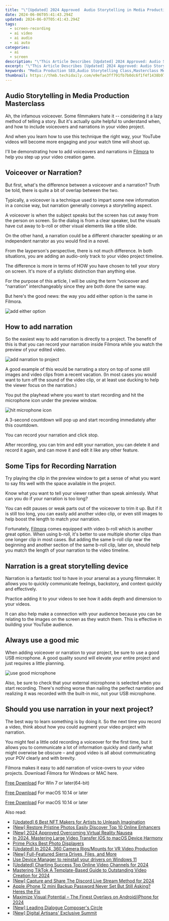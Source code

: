 ```yaml
---
title: "\"[Updated] 2024 Approved  Audio Storytelling in Media Production Masterclass\""
date: 2024-06-06T05:41:43.294Z
updated: 2024-06-07T05:41:43.294Z
tags: 
  - screen-recording
  - ai video
  - ai audio
  - ai auto
categories: 
  - ai
  - screen
description: "\"This Article Describes [Updated] 2024 Approved: Audio Storytelling in Media Production Masterclass\""
excerpt: "\"This Article Describes [Updated] 2024 Approved: Audio Storytelling in Media Production Masterclass\""
keywords: "Media Production SEO,Audio Storytelling Class,Masterclass Media Skills,Producing Audio Stories,Media SEO Basics,Sound Storytelling Tips,Creative Media Training"
thumbnail: https://thmb.techidaily.com/e9efae3ff791fb7b0dc6f1f4f1438b97e5574ba3442154b95456c4348b981cfa.jpg
---
```


## Audio Storytelling in Media Production Masterclass

Ah, the infamous voiceover. Some filmmakers hate it -- considering it a lazy method of telling a story. But it's actually quite helpful to understand when, and how to include voiceovers and narrations in your video project.

And when you learn how to use this technique the right way, your YouTube videos will become more engaging and your watch time will shoot up.

I'll be demonstrating how to add voiceovers and narrations in [Filmora](https://tools.techidaily.com/wondershare/filmora/download/) to help you step up your video creation game.

## Voiceover or Narration?

But first, what's the difference between a voiceover and a narration? Truth be told, there is quite a bit of overlap between the two.

Typically, a voiceover is a technique used to impart some new information in a concise way, but narration generally conveys a storytelling aspect.

A voiceover is when the subject speaks but the screen has cut away from the person on screen. So the dialog is from a clear speaker, but the visuals have cut away to b-roll or other visual elements like a title slide.

On the other hand, a narration could be a different character speaking or an independent narrator as you would find in a novel.

From the layperson's perspective, there is not much difference. In both situations, you are adding an audio-only track to your video project timeline.

The difference is more in terms of HOW you have chosen to tell your story on screen. It's more of a stylistic distinction than anything else.

For the purpose of this article, I will be using the term “voiceover and “narration” interchangeably since they are both done the same way.

But here's the good news: the way you add either option is the same in Filmora.

![add either option](https://images.wondershare.com/filmora/guide/get-started-with-filmora-01.png)

## How to add narration

So the easiest way to add narration is directly to a project. The benefit of this is that you can record your narration inside Filmora while you watch the preview of your edited video.

![add narration to project](https://images.wondershare.com/filmora/guide/stt-tts-srt-09.png)

A good example of this would be narrating a story on top of some still images and video clips from a recent vacation. (In most cases you would want to turn off the sound of the video clip, or at least use ducking to help the viewer focus on the narration.)

You put the playhead where you want to start recording and hit the microphone icon under the preview window.

![hit microphone icon](https://images.wondershare.com/filmora/guide/stt-tts-srt-08.png)

A 3-second countdown will pop up and start recording immediately after this countdown.

You can record your narration and click stop.

After recording, you can trim and edit your narration, you can delete it and record it again, and can move it and edit it like any other feature.

## Some Tips for Recording Narration

Try playing the clip in the preview window to get a sense of what you want to say fits well with the space available in the project.

Know what you want to tell your viewer rather than speak aimlessly. What can you do if your narration is too long?

You can edit pauses or weak parts out of the voiceover to trim it up. But if it is still too long, you can easily add another video clip, or even still images to help boost the length to match your narration.

Fortunately, [Filmora](https://tools.techidaily.com/wondershare/filmora/download/) comes equipped with video b-roll which is another great option. When using b-roll, it's better to use multiple shorter clips than one longer clip in most cases. But adding the same b-roll clip near the beginning and another section of the same b-roll clip, later on, should help you match the length of your narration to the video timeline.

## Narration is a great storytelling device

Narration is a fantastic tool to have in your arsenal as a young filmmaker. It allows you to quickly communicate feelings, backstory, and context quickly and effectively.

Practice adding it to your videos to see how it adds depth and dimension to your videos.

It can also help make a connection with your audience because you can be relating to the images on the screen as they watch them. This is effective in building your YouTube audience.

## Always use a good mic

When adding voiceover or narration to your project, be sure to use a good USB microphone. A good quality sound will elevate your entire project and just requires a little planning.

![use good microphone](https://images.wondershare.com/filmora/article-images/2022/11/use-good-microphone.jpg)

Also, be sure to check that your external microphone is selected when you start recording. There's nothing worse than nailing the perfect narration and realizing it was recorded with the built-in mic, not your USB microphone.

## Should you use narration in your next project?

The best way to learn something is by doing it. So the next time you record a video, think about how you could augment your video project with narration.

You might feel a little odd recording a voiceover for the first time, but it allows you to communicate a lot of information quickly and clarify what might overwise be obscure – and good video is all about communicating your POV clearly and with brevity.

Filmora makes it easy to add narration of voice-overs to your video projects. Download Filmora for Windows or MAC here.

[Free Download](https://tools.techidaily.com/wondershare/filmora/download/) For Win 7 or later(64-bit)

[Free Download](https://tools.techidaily.com/wondershare/filmora/download/) For macOS 10.14 or later

[Free Download](https://tools.techidaily.com/wondershare/filmora/download/) For macOS 10.14 or later

<ins class="adsbygoogle"
     style="display:block"
     data-ad-format="autorelaxed"
     data-ad-client="ca-pub-7571918770474297"
     data-ad-slot="1223367746"></ins>

<ins class="adsbygoogle"
     style="display:block"
     data-ad-format="autorelaxed"
     data-ad-client="ca-pub-7571918770474297"
     data-ad-slot="1223367746"></ins>



<ins class="adsbygoogle"
     style="display:block"
     data-ad-client="ca-pub-7571918770474297"
     data-ad-slot="8358498916"
     data-ad-format="auto"
     data-full-width-responsive="true"></ins>


<span class="atpl-alsoreadstyle">Also read:</span>
<div><ul>
<li><a href="https://vp-tips.techidaily.com/updated-6-best-nft-makers-for-artists-to-unleash-imagination/"><u>[Updated] 6 Best NFT Makers for Artists to Unleash Imagination</u></a></li>
<li><a href="https://vp-tips.techidaily.com/new-restore-pristine-photos-easily-discover-top-10-online-enhancers/"><u>[New] Restore Pristine Photos Easily  Discover Top 10 Online Enhancers</u></a></li>
<li><a href="https://vp-tips.techidaily.com/new-2024-approved-overcoming-virtual-reality-nausea/"><u>[New] 2024 Approved  Overcoming Virtual Reality Nausea</u></a></li>
<li><a href="https://vp-tips.techidaily.com/in-2024-mastering-large-video-transfer-ios-to-macos-device-harmony/"><u>In 2024, Mastering Large Video Transfer  IOS to macOS Device Harmony</u></a></li>
<li><a href="https://vp-tips.techidaily.com/prime-picks-best-photo-displayers/"><u>Prime Picks  Best Photo Displayers</u></a></li>
<li><a href="https://vp-tips.techidaily.com/updated-in-2024-360-camera-rigsmounts-for-vr-video-production/"><u>[Updated] In 2024, 360 Camera Rigs/Mounts for VR Video Production</u></a></li>
<li><a href="https://vp-tips.techidaily.com/new-full-featured-sierra-drives-files-and-more/"><u>[New] Full-Featured Sierra  Drives, Files, and More</u></a></li>
<li><a href="https://techidaily.com/use-device-manager-to-reinstall-your-drivers-on-windows-11-by-drivereasy-guide/"><u>Use Device Manager to reinstall your drivers on Windows 11</u></a></li>
<li><a href="https://facebook-record-videos.techidaily.com/updated-charting-success-top-online-video-channels-for-2024/"><u>[Updated] Charting Success  Top Online Video Channels for 2024</u></a></li>
<li><a href="https://tiktok-video-recordings.techidaily.com/mastering-tiktok-a-template-based-guide-to-outstanding-video-creation-for-2024/"><u>Mastering TikTok  A Template-Based Guide to Outstanding Video Creation for 2024</u></a></li>
<li><a href="https://desktop-recording.techidaily.com/new-capture-and-share-the-discord-live-stream-method-for-2024/"><u>[New] Capture and Share  The Discord Live Stream Method for 2024</u></a></li>
<li><a href="https://ios-unlock.techidaily.com/apple-iphone-12-mini-backup-password-never-set-but-still-asking-heres-the-fix-by-drfone-ios/"><u>Apple iPhone 12 mini Backup Password Never Set But Still Asking? Heres the Fix</u></a></li>
<li><a href="https://extra-approaches.techidaily.com/maximize-visual-potential-the-finest-overlays-on-androidiphone-for-2024/"><u>Maximize Visual Potential – The Finest Overlays on Android/iPhone for 2024</u></a></li>
<li><a href="https://extra-guidance.techidaily.com/new-leading-dialogue-composers-circle/"><u>[New] Leading Dialogue Composer's Circle</u></a></li>
<li><a href="https://youtube-video-recordings.techidaily.com/new-digital-artisans-exclusive-summit/"><u>[New] Digital Artisans' Exclusive Summit</u></a></li>
</ul></div>
